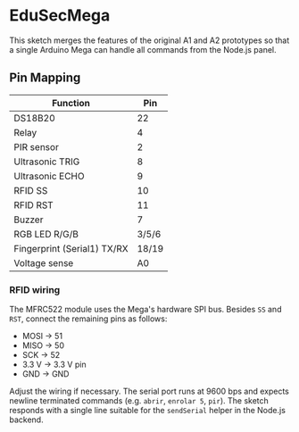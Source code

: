 # EduSecMega

This sketch merges the features of the original A1 and A2 prototypes so that a
single Arduino Mega can handle all commands from the Node.js panel.

## Pin Mapping

| Function           | Pin |
|--------------------|-----|
| DS18B20            | 22  |
| Relay              | 4   |
| PIR sensor         | 2   |
| Ultrasonic TRIG    | 8   |
| Ultrasonic ECHO    | 9   |
| RFID SS            | 10  |
| RFID RST           | 11  |
| Buzzer             | 7   |
| RGB LED R/G/B      | 3/5/6 |
| Fingerprint (Serial1) TX/RX | 18/19 |
| Voltage sense      | A0  |

### RFID wiring

The MFRC522 module uses the Mega's hardware SPI bus. Besides `SS` and `RST`,
connect the remaining pins as follows:

- MOSI → 51
- MISO → 50
- SCK  → 52
- 3.3 V → 3.3 V pin
- GND  → GND

Adjust the wiring if necessary. The serial port runs at 9600 bps and expects
newline terminated commands (e.g. `abrir`, `enrolar 5`, `pir`). The sketch
responds with a single line suitable for the `sendSerial` helper in the Node.js
backend.
